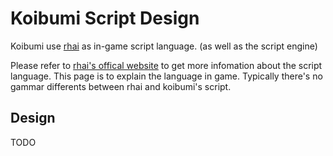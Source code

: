 # Koibumi Script Design

Koibumi use [rhai](https://github.com/rhaiscript/rhai) as in-game script language. (as well as the script engine)

Please refer to [rhai's offical website](https://github.com/rhaiscript/rhai) to get more infomation about the script language. This page is to explain the language in game. Typically there's no gammar differents between rhai and koibumi's script.

## Design
TODO
